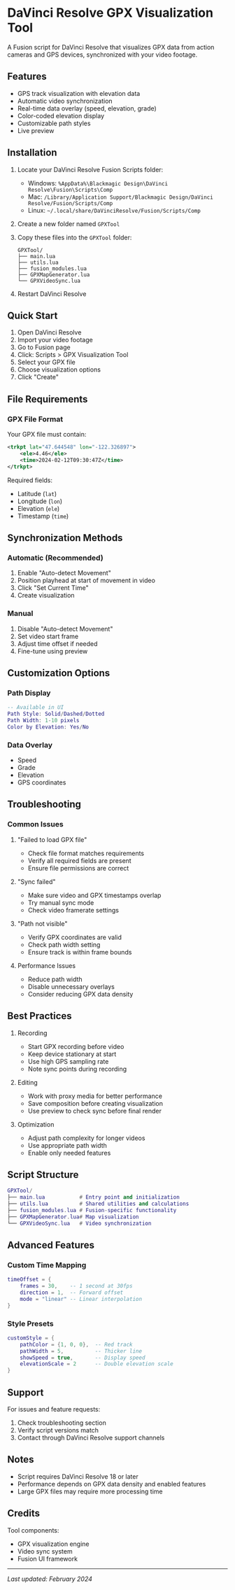# DaVinci Resolve GPX Visualization Tool

A Fusion script for DaVinci Resolve that visualizes GPX data from action cameras and GPS devices, synchronized with your video footage.

## Features

- GPS track visualization with elevation data
- Automatic video synchronization
- Real-time data overlay (speed, elevation, grade)
- Color-coded elevation display
- Customizable path styles
- Live preview

## Installation

1. Locate your DaVinci Resolve Fusion Scripts folder:
   - Windows: `%AppData%\Blackmagic Design\DaVinci Resolve\Fusion\Scripts\Comp`
   - Mac: `/Library/Application Support/Blackmagic Design/DaVinci Resolve/Fusion/Scripts/Comp`
   - Linux: `~/.local/share/DaVinciResolve/Fusion/Scripts/Comp`

2. Create a new folder named `GPXTool`

3. Copy these files into the `GPXTool` folder:
   ```
   GPXTool/
   ├── main.lua
   ├── utils.lua
   ├── fusion_modules.lua
   ├── GPXMapGenerator.lua
   └── GPXVideoSync.lua
   ```

4. Restart DaVinci Resolve

## Quick Start

1. Open DaVinci Resolve
2. Import your video footage
3. Go to Fusion page
4. Click: Scripts > GPX Visualization Tool
5. Select your GPX file
6. Choose visualization options
7. Click "Create"

## File Requirements

### GPX File Format
Your GPX file must contain:
```xml
<trkpt lat="47.644548" lon="-122.326897">
    <ele>4.46</ele>
    <time>2024-02-12T09:30:47Z</time>
</trkpt>
```

Required fields:
- Latitude (`lat`)
- Longitude (`lon`)
- Elevation (`ele`)
- Timestamp (`time`)

## Synchronization Methods

### Automatic (Recommended)
1. Enable "Auto-detect Movement"
2. Position playhead at start of movement in video
3. Click "Set Current Time"
4. Create visualization

### Manual
1. Disable "Auto-detect Movement"
2. Set video start frame
3. Adjust time offset if needed
4. Fine-tune using preview

## Customization Options

### Path Display
```lua
-- Available in UI
Path Style: Solid/Dashed/Dotted
Path Width: 1-10 pixels
Color by Elevation: Yes/No
```

### Data Overlay
- Speed
- Grade
- Elevation
- GPS coordinates

## Troubleshooting

### Common Issues

1. "Failed to load GPX file"
   - Check file format matches requirements
   - Verify all required fields are present
   - Ensure file permissions are correct

2. "Sync failed"
   - Make sure video and GPX timestamps overlap
   - Try manual sync mode
   - Check video framerate settings

3. "Path not visible"
   - Verify GPX coordinates are valid
   - Check path width setting
   - Ensure track is within frame bounds

4. Performance Issues
   - Reduce path width
   - Disable unnecessary overlays
   - Consider reducing GPX data density

## Best Practices

1. Recording
   - Start GPX recording before video
   - Keep device stationary at start
   - Use high GPS sampling rate
   - Note sync points during recording

2. Editing
   - Work with proxy media for better performance
   - Save composition before creating visualization
   - Use preview to check sync before final render

3. Optimization
   - Adjust path complexity for longer videos
   - Use appropriate path width
   - Enable only needed features

## Script Structure

```lua
GPXTool/
├── main.lua           # Entry point and initialization
├── utils.lua          # Shared utilities and calculations
├── fusion_modules.lua # Fusion-specific functionality
├── GPXMapGenerator.lua# Map visualization
└── GPXVideoSync.lua   # Video synchronization
```

## Advanced Features

### Custom Time Mapping
```lua
timeOffset = {
    frames = 30,    -- 1 second at 30fps
    direction = 1,  -- Forward offset
    mode = "linear" -- Linear interpolation
}
```

### Style Presets
```lua
customStyle = {
    pathColor = {1, 0, 0},  -- Red track
    pathWidth = 5,          -- Thicker line
    showSpeed = true,       -- Display speed
    elevationScale = 2      -- Double elevation scale
}
```

## Support

For issues and feature requests:
1. Check troubleshooting section
2. Verify script versions match
3. Contact through DaVinci Resolve support channels

## Notes
- Script requires DaVinci Resolve 18 or later
- Performance depends on GPX data density and enabled features
- Large GPX files may require more processing time

## Credits
Tool components:
- GPX visualization engine
- Video sync system
- Fusion UI framework

---
*Last updated: February 2024*